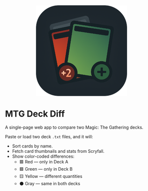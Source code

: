 <p align="center">
  <img src="public/logo.png" alt="MTG Deck Diff Logo" width="300" />
</p>

# MTG Deck Diff

A single-page web app to compare two Magic: The Gathering decks.

Paste or load two deck `.txt` files, and it will:
- Sort cards by name.
- Fetch card thumbnails and stats from Scryfall.
- Show color-coded differences:
  - 🟥 Red — only in Deck A
  - 🟩 Green — only in Deck B
  - 🟨 Yellow — different quantities
  - ⚫ Gray — same in both decks